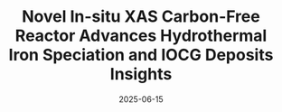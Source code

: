 ---
title: "Novel In-situ XAS Carbon-Free Reactor Advances Hydrothermal Iron Speciation and IOCG Deposits Insights"
collection: publications
boardcast: mute
status: poster
category: conferences
excerpt: ""
locationcity: Orléans
locarioncountry: France
permalink: /publication/2025-06-14-EMPG
venue: 'The 19th International Symposium on Experimental Mineralogy, Petrology and Geochemistry'
authors: "<strong>Bin Hu</strong>, , Joël Brugger, Barbara Estchmann, Denis Testemale, Huan Chen, Weihua Liu, Richen Zhong, and Yanlu Xing."
date: 2025-06-15
---